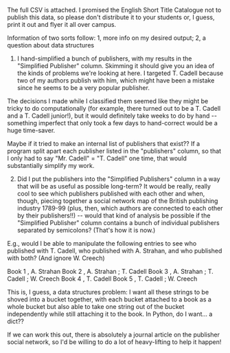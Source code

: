 The full CSV is attached. I promised the English Short Title Catalogue not to publish this data, so please don't distribute it to your students or, I guess, print it out and flyer it all over campus.

Information of two sorts follow: 1, more info on my desired output; 2, a question about data structures

1. I hand-simplified a bunch of publishers, with my results in the "Simplified Publisher" column. Skimming it should give you an idea of the kinds of problems we're looking at here. I targeted T. Cadell because two of my authors publish with him, which might have been a mistake since he seems to be a very popular publisher.

The decisions I made while I classified them seemed like they might be tricky to do computationally (for example, there turned out to be a T. Cadell and a T. Cadell junior!), but it would definitely take weeks to do by hand -- something imperfect that only took a few days to hand-correct would be a huge time-saver.

Maybe if it tried to make an internal list of publishers that exist?? If a program split apart each publisher listed in the "publishers" column, so that I only had to say "Mr. Cadell" = "T. Cadell" one time, that would substantially simplify my work.

2. Did I put the publishers into the "Simplified Publishers" column in a way that will be as useful as possible long-term? It would be really, really cool to see which publishers published with each other and when, though, piecing together a social network map of the British publishing industry 1789-99 (plus, then, which authors are connected to each other by their publishers!!) -- would that kind of analysis be possible if the "Simplified Publisher" column contains a bunch of individual publishers separated by semicolons? (That's how it is now.)

E.g., would I be able to manipulate the following entries to see who published with T. Cadell, who published with A. Strahan, and who published with both? (And ignore W. Creech)

Book 1 , A. Strahan
Book 2 , A. Strahan ; T. Cadell
Book 3 , A. Strahan ; T. Cadell ; W. Creech
Book 4 , T. Cadell
Book 5 , T. Cadell ; W. Creech

This is, I guess, a data structures problem: I want all these strings to be shoved into a bucket together, with each bucket attached to a book as a whole bucket but also able to take one string out of the bucket independently while still attaching it to the book. In Python, do I want... a dict??

If we can work this out, there is absolutely a journal article on the publisher social network, so I'd be willing to do a lot of heavy-lifting to help it happen!